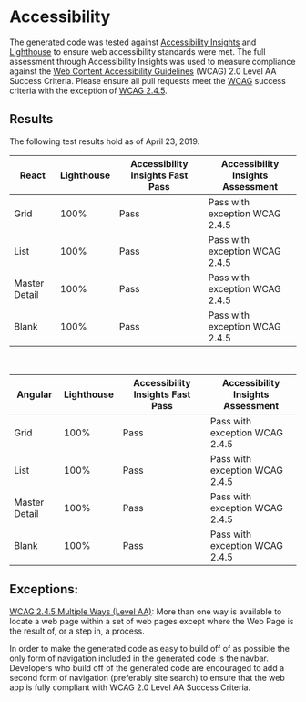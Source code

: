 # Accessibility

The generated code was tested against [Accessibility Insights](https://accessibilityinsights.io/) and [Lighthouse](https://developers.google.com/web/tools/lighthouse/) to ensure web accessibility standards were met. The full assessment through Accessibility Insights was used to measure compliance against the [Web Content Accessibility Guidelines](https://www.w3.org/WAI/WCAG21/quickref/?currentsidebar=%23col_overview&versions=2.0&levels=aaa) (WCAG) 2.0 Level AA Success Criteria. Please ensure all pull requests meet the [WCAG](https://www.w3.org/WAI/WCAG21/quickref/?currentsidebar=%23col_overview&versions=2.0&levels=aaa) success criteria with the exception of [WCAG 2.4.5](https://www.w3.org/WAI/WCAG21/Understanding/multiple-ways.html).

## Results
The following test results hold as of April 23, 2019.


| React          | Lighthouse  | Accessibility Insights Fast Pass  | Accessibility Insights Assessment  |
|----------------|-------------|-----------------------------------|------------------------------------|
| Grid           | 100%        |  Pass                             |  Pass with exception WCAG 2.4.5    |
| List           | 100%        |  Pass                             |  Pass with exception WCAG 2.4.5    |
| Master Detail  | 100%        |  Pass                             |  Pass with exception WCAG 2.4.5    |
| Blank          | 100%        |  Pass                             |  Pass with exception WCAG 2.4.5    |

<br/>

| Angular        | Lighthouse  | Accessibility Insights Fast Pass  | Accessibility Insights Assessment  |
|----------------|-------------|-----------------------------------|------------------------------------|
| Grid           | 100%        |  Pass                             |  Pass with exception WCAG 2.4.5    |
| List           | 100%        |  Pass                             |  Pass with exception WCAG 2.4.5    |
| Master Detail  | 100%        |  Pass                             |  Pass with exception WCAG 2.4.5    |
| Blank          | 100%        |  Pass                             |  Pass with exception WCAG 2.4.5    |

## Exceptions:

[WCAG 2.4.5 Multiple Ways (Level AA)](https://www.w3.org/WAI/WCAG21/Understanding/multiple-ways.html): 
More than one way is available to locate a web page within a set of web pages except where the Web Page is the result of, or a step in, a process.


In order to make the generated code as easy to build off of as possible the only form of navigation included in the generated code is the navbar. Developers who build off of the generated code are encouraged to add a second form of navigation (preferably site search) to ensure that the web app is fully compliant with WCAG 2.0 Level AA Success Criteria.